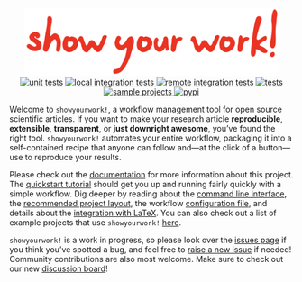 <p align="center">
    <!-- badges -->
    <a href="https://github.com/showyourwork/showyourwork">
        <img width = "450" src="https://raw.githubusercontent.com/showyourwork/.github/main/images/showyourwork.png" alt="showyourwork"/>
    </a>
    <br/>
    <a href="https://github.com/showyourwork/showyourwork/actions/workflows/tests.yml">
        <img src="https://github.com/showyourwork/showyourwork/actions/workflows/unit_tests.yml/badge.svg" alt="unit tests"/>
    </a>
    <a href="https://github.com/showyourwork/showyourwork/actions/workflows/local_integration_tests.yml">
        <img src="https://github.com/showyourwork/showyourwork/actions/workflows/local_integration_tests.yml/badge.svg" alt="local integration tests"/>
    </a>
    <a href="https://github.com/showyourwork/showyourwork/actions/workflows/remote_integration_tests.yml">
        <img src="https://github.com/showyourwork/showyourwork/actions/workflows/remote_integration_tests.yml/badge.svg" alt="remote integration tests"/>
    </a>
    <a href="https://showyourwork.readthedocs.io">
        <img src="https://img.shields.io/static/v1?label=read&message=the%20docs&color=blue" alt="tests"/>
    </a>
    <a href="https://github.com/showyourwork/showyourwork-action/network/dependents">
        <img src="https://img.shields.io/static/v1?label=sample&message=projects&color=green" alt="sample projects"/>
    </a>
    <a href="https://pypi.org/project/showyourwork/">
        <img src="https://img.shields.io/pypi/v/showyourwork" alt="pypi"/>
    </a>
</p>

Welcome to `showyourwork!`, a workflow management tool for open source scientific articles. If you want to make your research article **reproducible**, **extensible**, **transparent**, or **just downright awesome**, you’ve found the right tool. `showyourwork!` automates your entire workflow, packaging it into a self-contained recipe that anyone can follow and—at the click of a button—use to reproduce your results.

Please check out the [documentation](https://showyourwork.readthedocs.io) for more information about this project. The [quickstart tutorial](https://showyourwork.readthedocs.io/en/latest/quickstart) should get you up and running fairly quickly with a simple workflow. Dig deeper by reading about the [command line interface](https://showyourwork.readthedocs.io/en/latest/cli), the [recommended project layout](https://showyourwork.readthedocs.io/en/latest/layout), the workflow [configuration file](https://showyourwork.readthedocs.io/en/latest/config), and details about the [integration with LaTeX](https://showyourwork.readthedocs.io/en/latest/latex). You can also check out a list of example projects that use `showyourwork!` [here](https://showyourwork.readthedocs.io/en/latest/projects).

`showyourwork!` is a work in progress, so please look over the [issues page](https://github.com/showyourwork/showyourwork/issues) if you think you’ve spotted a bug, and feel free to [raise a new issue](https://github.com/showyourwork/showyourwork/issues/new) if needed! Community contributions are also most welcome. Make sure to check out our new [discussion board](https://github.com/showyourwork/showyourwork/discussions)!
